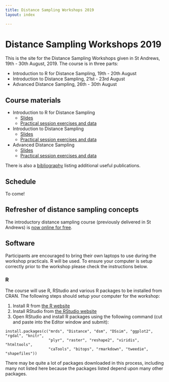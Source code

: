 ```yaml
---
title: Distance Sampling Workshops 2019
layout: index

---
```


# Distance Sampling Workshops 2019

This is the site for the Distance Sampling Workshops given in St Andrews, 19th - 30th August, 2019. The course is in three parts:


- Introduction to R for Distance Sampling, 19th - 20th August
- Introduction to Distance Sampling, 21st - 23rd August
- Advanced Distance Sampling, 26th - 30th August



## Course materials

- Introduction to R for Distance Sampling
  - [Slides](R/slides.html)
  - [Practical session exercises and data](R/practicals.html)
- Introduction to Distance Sampling
  - [Slides](intro/slides.html)
  - [Practical session exercises and data](intro/practicals.html)
- Advanced Distance Sampling
  - [Slides](adv/slides.html)
  - [Practical session exercises and data](adv/practicals.html)

There is also a [bibliography](bibliography.html) listing additional useful publications.


## Schedule

To come!

## Refresher of distance sampling concepts

The introductory distance sampling course (previously delivered in St Andrews) is [now online for free](https://workshops.distancesampling.org/online-course/).


## Software

Participants are encouraged to bring their own laptops to use during the workshop practicals. R will be used. To ensure your computer is setup correctly prior to the workshop please check the instructions below.

### R

The course will use R, RStudio and various R packages to be installed from CRAN. The following steps should setup your computer for the workshop:

1. Install R from [the R website](https://cran.rstudio.com/)
2. Install RStudio from [the RStudio website](http://www.rstudio.com/products/rstudio/download/)
3. Open RStudio and install R packages using the following command (cut and paste into the Editor window and submit):

```{r}
install.packages(c("mrds", "Distance", "dsm", "DSsim", "ggplot2", "rgdal", "knitr",
                   "plyr", "raster", "reshape2", "viridis", "htmltools",
                   "caTools", "bitops", "rmarkdown", "tweedie", "shapefiles"))
```

There may be quite a lot of packages downloaded in this process, including many not listed here because the packages listed depend upon many other packages.




